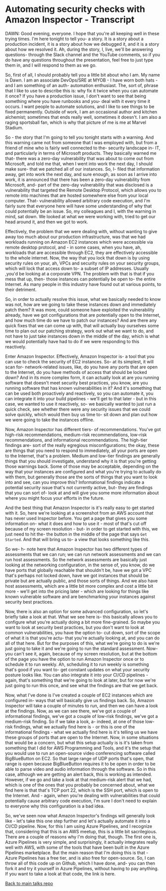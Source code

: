# Automating security checks with Amazon Inspector - Transcript

DAWN: Good evening, everyone.  I hope that you're all keeping well in these trying times. I'm here tonight to tell you- a story. It is a story about a production incident, it is a story about how we debugged it, and it is a story about how we resolved it.  Ah, during the story, I, live, we'll be answering questions- through the Slack channel and the YouTube comments, so if you do have any questions throughout the presentation, feel free to just type them in, and I will respond to them as we go.

So, first of all, I should probably tell you a little bit about who I am. My name is Dawn.  I am an associate DevOps/SRE at MYOB - I have worn both hats - and I am something of an auth- automation enthusiast.  The, sort of, phrase that I like to use to describe this is: why fix it twice when you can automate it once?  If you have a production issue, I don't want to see that being something where you have runbooks and you- deal with it every time it occurs.  I want people to automate solutions, and I like to see things to be fixed permanently.  Outside of work, I am an occasional author and kitchen alchemist; sometimes that ends really well, sometimes it doesn't.  I am also a raging sportsball fan, which is why that picture of me is me at Marvel Stadium.

So - the story that I'm going to tell you tonight starts with a warning. And this warning came not from someone that I was employed with, but from a friend of mine who is fairly well connected to the- security landscape in- IT, and particularly in terms of Microsoft products.  They basically warned me that- there was a zero-day vulnerability that was about to come out from Microsoft, and told me that, when I went into work the next day, I should make sure- that we patched all of our instances.  So, I- filed that information away, get into work the next day, and sure enough, as soon as I arrive into work, it is announced that there has been a zero-day vulnerability from Microsoft, and- part of the zero-day vulnerability that was disclosed is a vulnerability that targeted the Remote Desktop Protocol, which allows you to remote into machines that are hosted somewhere else from your local computer.  That- vulnerability allowed arbitrary code execution, and I'm fairly sure that everyone here will have some understanding of why that could potentially be an issue.  So, my colleagues and I, with the warning in mind, sat down.  We looked at what we were working with, tried to get our head around it, and then we got to work.

Effectively, the problem that we were dealing with, without wanting to give away too much about our production infrastructure, was that we had workloads running on Amazon EC2 instances which were accessible via remote desktop protocol, and - in some cases, when you have, ah, workloads that are accessible through EC2, they are effectively accessible to the whole internet.  Now, the way that you lock that down is by using security rules on your, ah, VPCs and security rules on your security groups, which will lock that access down to- a subset of IP addresses.  Usually ,you'd be looking at a corporate VPN.  The problem with that is that if you mess that up, then- those instances can potentially be open to- the entire Internet.  As many people in this industry have found out at various points, to their detriment.

So, in order to actually resolve this issue, what we basically needed to know was not, how are we going to take these instances down and immediately patch them?  It was more, could someone have exploited the vulnerability already, have we got configurations that are potentially open to the Internet, and how much time do we have to patch our instances?  And are there any quick fixes that we can come up with, that will actually buy ourselves some time to plan out our patching strategy, work out what we want to do, and not have to just take instances down in the middle of the day, which is what we would potentially have had to do if we were responding to this reactively.

Enter Amazon Inspector.  Effectively, Amazon Inspector is- a tool that you can use to check the security of EC2 instances.  So- at its simplest, it will scan for- network-related issues, like, do you have any ports that are open to the Internet, do you have methods of access that should be locked down?  And in its more complex form, it can actually look at are you running software that doesn't meet security best practices, you know, are you running software that has known vulnerabilities in it?  And it's something that can be used both proactively and reactively, so you can automate it, you can integrate it into your build pipelines - we'll get to that later - but in this case, we wanted to use it reactively, so- we basically wanted to just run a quick check, see whether there were any security issues that we could solve quickly, which would then buy us time to- sit down and plan out how we were going to take the instances offline.

Now, Amazon Inspector has different tiers- of recommendations.  You've got high-risk recommendations, medium-risk recommendations, low-risk recommendations, and informational recommendations.  The high-tier findings are- sort of the really egregious misconfigurations; the okay, these are things that you need to respond to immediately, all your ports are open to the Internet, that's a problem.  Medium and low-tier findings are generally things that you should investigate, understand why it is that you're getting those warnings back.  Some of those may be acceptable, depending on the way that your instances are configured and what you're trying to actually do with them, but generally those are the sorts of things that you want to look into and see, can you improve this?  Informational findings indicate a potential security issue that's not currently active, but- they are findings that you can sort of- look at and will give you some more information about where you might focus your efforts in the future.

And the best thing that Amazon Inspector is it's really easy to get started with it.  So, here we're looking at a screenshot from an AWS account that has never used Inspector before.  You get a page that gives you some information on- what it does and how to use it - most of that's cut off because of my screen resolution - but- in order to get started with this, we just need to hit the- the button in the middle of the page that says `Get Started`.  And that will bring us to- a view that looks something like this.

So we- h- note here that Amazon Inspector has two different types of assessments that we can run; we can run network assessments and we can run host assessments.  So the network assessments are basically just looking at the networking configuration, in the sense of, you know, do we have ports that globally reachable that shouldn't be, have we got a VPC that's perhaps not locked down, have we got instances that should be private but are actually public, and those sorts of things.  And we also have host assessments, which are a little bit more complex and cost a little bit more - we'll get into the pricing later - which are looking for things like known vulnerable software and are benchmarking your instances against security best practices.

Now, there is also an option for some advanced configuration, so let's briefly take a look at that.  What we see here is- this basically allows you to configure what you're actually doing a bit more fine-grained.  So maybe you want to look at security best practices, but you don't want to look at common vulnerabilities, you have the option to- cut down, sort of the scope of what it is that you're actu- that you're actually looking at, and you can do all of that here.  But for the purposes of this, what we're going to do is we're just going to take it and we're going to run the standard assessment.  Now- you can't see it, again, because of my screen resolution, but at the bottom of the page you have the option to run Amazon Inspector once or to schedule it to run weekly.  Ah, scheduling it to run weekly is something that's good if you want to- get constant updates on what your security posture looks like.  You can also integrate it into your CI/CD pipelines - again, that's something that we're going to look at later, but for now we're just going to run this once, and see what the findings are that we get back.

Now, what I've done is I've created a couple of EC2 instances which are configured in- ways that will basically give us findings back.  So, Amazon Inspector will take a couple of minutes to run, and then we can have a look at the findings.  Now, as we can see there, we've got a couple of informational findings, we've got a couple of low-risk findings, we've got a medium-risk finding.  So if we take a look, a- indeed, at one of those low-risk findings, what we actually find here is - or this is one of the informational findings - what we actually find here is it's telling us we have these groups of ports that are open to the Internet.  Now, in some situations that would be a concern, but what this setup actually is is it's taken from something that I did for AWS Programming and Tools, and it's the setup that you would use to run an open-source video conferencing software called BigBlueButton on EC2.  So that large range of UDP ports that's open, that range is open because BigBlueButton requires it to be open in order to be able to parse video and audio information through the software.  So in this case, although we are getting an alert back, this is working as intended.  However, if we go and take a look at that medium-risk alert that we had, which is one of the ones that you probably be concerned about, what we find here is that that's TCP port 22, which is the SSH port, which is open to the Internet.  And - again, when you're dealing with vulnerabilities that could potentially cause arbitrary code execution, I'm sure I don't need to explain to everyone why this configuration is a bad idea.

So, we've seen now what Amazon Inspector's findings will generally look like - let's take this one step further and let's actually automate it into a CI/CD pipeline.  Now, for this I am using Azure Pipelines, and I recognize that, considering that this is an AWS meetup, this is a little bit sacrilegious.  There are a couple of reasons why I'm doing that, though.  The first one is, Azure Pipelines is very simple, and surprisingly, it actually integrates really well with AWS, with some of the tools that have been built in the Azure Pipelines marketplace.  But the main reason that I'm doing this is that - Azure Pipelines has a free tier, and is also free for open-source.  So, I can throw all of this code up on Github, which I have done, and- you can then fork it and try it yourself in Azure Pipelines, without having to pay anything.  If you want to take a look at that code, the link is here.

[Back to main talks repo](https://github.com/lisushka/talks)
